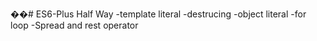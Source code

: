 ��#   E S 6 - P l u s 
 
 Half Way
-template literal
-destrucing
-object literal 
-for loop
-Spread and rest operator
